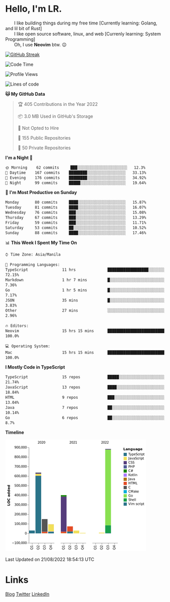 # Hello, I'm LR. 

  I like building things during my free time [Currently learning: Golang, and lil bit of Rust]  
  I like open source software, linux, and web [Currenly learning: System Programming]  
  Oh, I use **Neovim** btw. :wink:  
  
[![GitHub Streak](https://github-readme-streak-stats.herokuapp.com?user=laureanray&theme=ayu-light&hide_border=true)](https://git.io/streak-stats)

<!--START_SECTION:waka-->
![Code Time](http://img.shields.io/badge/Code%20Time-113%20hrs%2037%20mins-blue)

![Profile Views](http://img.shields.io/badge/Profile%20Views-84-blue)

![Lines of code](https://img.shields.io/badge/From%20Hello%20World%20I%27ve%20Written-2%20Million%20lines%20of%20code-blue)

**🐱 My GitHub Data** 

> 🏆 405 Contributions in the Year 2022
 > 
> 📦 3.0 MB Used in GitHub's Storage 
 > 
> 🚫 Not Opted to Hire
 > 
> 📜 155 Public Repositories 
 > 
> 🔑 50 Private Repositories  
 > 
**I'm a Night 🦉** 

```text
🌞 Morning    62 commits     ███░░░░░░░░░░░░░░░░░░░░░░   12.3% 
🌆 Daytime    167 commits    ████████░░░░░░░░░░░░░░░░░   33.13% 
🌃 Evening    176 commits    ████████░░░░░░░░░░░░░░░░░   34.92% 
🌙 Night      99 commits     █████░░░░░░░░░░░░░░░░░░░░   19.64%

```
📅 **I'm Most Productive on Sunday** 

```text
Monday       80 commits     ████░░░░░░░░░░░░░░░░░░░░░   15.87% 
Tuesday      81 commits     ████░░░░░░░░░░░░░░░░░░░░░   16.07% 
Wednesday    76 commits     ███░░░░░░░░░░░░░░░░░░░░░░   15.08% 
Thursday     67 commits     ███░░░░░░░░░░░░░░░░░░░░░░   13.29% 
Friday       59 commits     ███░░░░░░░░░░░░░░░░░░░░░░   11.71% 
Saturday     53 commits     ██░░░░░░░░░░░░░░░░░░░░░░░   10.52% 
Sunday       88 commits     ████░░░░░░░░░░░░░░░░░░░░░   17.46%

```


📊 **This Week I Spent My Time On** 

```text
⌚︎ Time Zone: Asia/Manila

💬 Programming Languages: 
TypeScript               11 hrs              ██████████████████░░░░░░░   72.15% 
Markdown                 1 hr 7 mins         █░░░░░░░░░░░░░░░░░░░░░░░░   7.36% 
Go                       1 hr 5 mins         █░░░░░░░░░░░░░░░░░░░░░░░░   7.17% 
JSON                     35 mins             █░░░░░░░░░░░░░░░░░░░░░░░░   3.83% 
Other                    27 mins             ░░░░░░░░░░░░░░░░░░░░░░░░░   2.96%

🔥 Editors: 
Neovim                   15 hrs 15 mins      █████████████████████████   100.0%

💻 Operating System: 
Mac                      15 hrs 15 mins      █████████████████████████   100.0%

```

**I Mostly Code in TypeScript** 

```text
TypeScript               15 repos            █████░░░░░░░░░░░░░░░░░░░░   21.74% 
JavaScript               13 repos            ████░░░░░░░░░░░░░░░░░░░░░   18.84% 
HTML                     9 repos             ███░░░░░░░░░░░░░░░░░░░░░░   13.04% 
Java                     7 repos             ██░░░░░░░░░░░░░░░░░░░░░░░   10.14% 
Go                       6 repos             ██░░░░░░░░░░░░░░░░░░░░░░░   8.7%

```


**Timeline**

![Chart not found](https://raw.githubusercontent.com/laureanray/laureanray/master/charts/bar_graph.png) 


 Last Updated on 21/08/2022 18:54:13 UTC
<!--END_SECTION:waka-->

# Links
[Blog](https://lr.hashnode.dev)
[Twitter](https://twitter.com/laureanray)
[LinkedIn](https://linkedin.com/in/laureanray)
